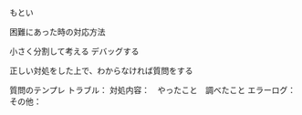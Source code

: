 もとい

困難にあった時の対応方法


小さく分割して考える
デバッグする


正しい対処をした上で、わからなければ質問をする


質問のテンプレ
トラブル：
対処内容：　やったこと　調べたこと
エラーログ：
その他：

